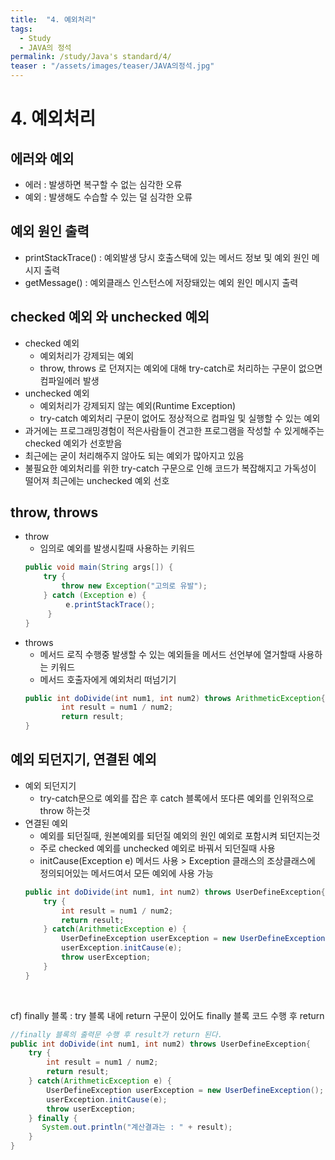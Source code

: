 ```yaml
---
title:  "4. 예외처리"
tags:
  - Study
  - JAVA의 정석
permalink: /study/Java's standard/4/
teaser : "/assets/images/teaser/JAVA의정석.jpg"
---
```

# 4. 예외처리
## 에러와 예외
* 에러 : 발생하면 복구할 수 없는 심각한 오류
* 예외 : 발생해도 수습할 수 있는 덜 심각한 오류

## 예외 원인 출력
* printStackTrace() : 예외발생 당시 호출스택에 있는 메서드 정보  및 예외 원인 메시지 출력
* getMessage() : 예외클래스 인스턴스에 저장돼있는 예외 원인 메시지 출력

## checked 예외 와 unchecked 예외
* checked 예외
   * 예외처리가 강제되는 예외
   * throw, throws 로 던져지는 예외에 대해 try-catch로 처리하는 구문이 없으면 컴파일에러 발생
* unchecked 예외
   * 예외처리가 강제되지 않는 예외(Runtime Exception)
   * try-catch 예외처리 구문이 없어도 정상적으로 컴파일 및 실행할 수 있는 예외
* 과거에는 프로그래밍경험이 적은사람들이 견고한 프로그램을 작성할 수 있게해주는 checked  예외가 선호받음
* 최근에는 굳이 처리해주지 않아도 되는 예외가 많아지고 있음
* 불필요한 예외처리를 위한 try-catch 구문으로 인해 코드가 복잡해지고 가독성이 떨어져 최근에는 unchecked 예외 선호

## throw, throws
* throw
   * 임의로 예외를 발생시킬때 사용하는 키워드
   ```java
   public void main(String args[]) {
 	   try {
		   throw new Exception("고의로 유발");
	   } catch (Exception e) {
     		e.printStackTrace();
    	}
   }
   ```
* throws
   * 메서드 로직 수행중 발생할 수 있는 예외들을 메서드 선언부에 열거할때 사용하는 키워드
   * 메서드 호출자에게 예외처리 떠넘기기
   ```java
   public int doDivide(int num1, int num2) throws ArithmeticException{
		   int result = num1 / num2;
		   return result;
   }
   ```

## 예외 되던지기, 연결된 예외
* 예외 되던지기
   * try-catch문으로 예외를 잡은 후 catch 블록에서 또다른 예외를 인위적으로 throw 하는것
* 연결된 예외
   * 예외를 되던질때, 원본예외를 되던질 예외의 원인 예외로 포함시켜 되던지는것
   * 주로 checked 예외를 unchecked 예외로 바꿔서 되던질때 사용
   * initCause(Exception e) 메서드 사용 
          > Exception 클래스의 조상클래스에 정의되어있는 메서드여서 모든 예외에 사용 가능
   ```java
   public int doDivide(int num1, int num2) throws UserDefineException{
	   try {
		   int result = num1 / num2;
		   return result;
	   } catch(ArithmeticException e) {
		   UserDefineException userException = new UserDefineException();
		   userException.initCause(e);
		   throw userException;
	   }
   }
   ```


<br>

cf) finally 블록 : try 블록 내에 return 구문이 있어도 finally 블록 코드 수행 후 return
   ```java
   //finally 블록의 출력문 수행 후 result가 return 된다.
   public int doDivide(int num1, int num2) throws UserDefineException{
	   try {
		   int result = num1 / num2;
		   return result;
	   } catch(ArithmeticException e) {
		   UserDefineException userException = new UserDefineException();
		   userException.initCause(e);
		   throw userException;
	   } finally {
	      System.out.println("계산결과는 : " + result);
	   }
   }
   ```
<!--stackedit_data:
eyJoaXN0b3J5IjpbLTE2NjQ5OTE3OCwxMTgyNzc4MTA5XX0=
-->